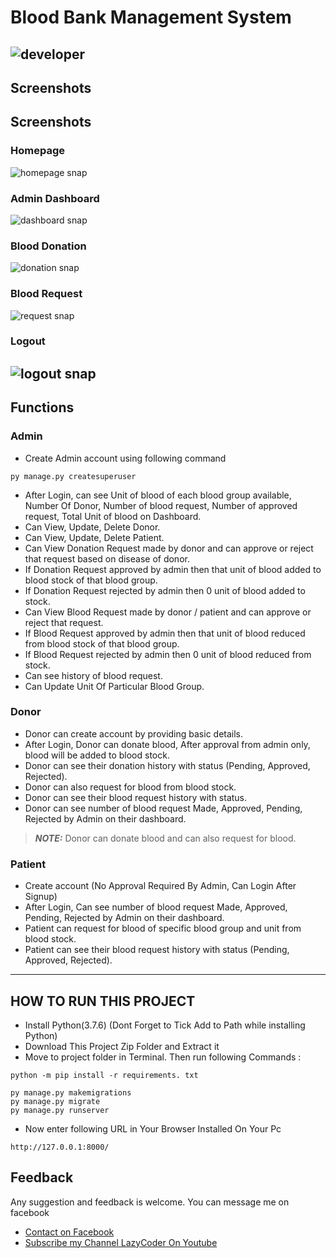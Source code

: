# Blood Bank Management System
![developer](https://img.shields.io/badge/Developed%20By%20%3A-Vandana%20Chaurasia-red)
---
## Screenshots
## Screenshots

### Homepage  
![homepage snap](https://github.com/vandana1980/Bloodbank/blob/main/bloodbankmanagement-master/static/screenshot/homepage.png?raw=true)

### Admin Dashboard  
![dashboard snap](https://github.com/vandana1980/Bloodbank/blob/main/bloodbankmanagement-master/static/screenshot/admindashboard.png?raw=true)

### Blood Donation  
![donation snap](https://github.com/vandana1980/Bloodbank/blob/main/bloodbankmanagement-master/static/screenshot/blooddonation.png?raw=true)

### Blood Request  
![request snap](https://github.com/vandana1980/Bloodbank/blob/main/bloodbankmanagement-master/static/screenshot/bloodrequest.png?raw=true)

### Logout  
![logout snap](https://github.com/vandana1980/Bloodbank/blob/main/bloodbankmanagement-master/static/screenshot/logout.png?raw=true)
---
## Functions

### Admin
- Create Admin account using following command
```
py manage.py createsuperuser
```
- After Login, can see Unit of blood of each blood group available, Number Of Donor, Number of blood request, Number of approved request, Total Unit of blood on Dashboard.
- Can View, Update, Delete Donor.
- Can View, Update, Delete Patient.
- Can View Donation Request made by donor and can approve or reject that request based on disease of donor.
- If Donation Request approved by admin then that unit of blood added to blood stock of that blood group.
- If Donation Request rejected by admin then 0 unit of blood added to stock.
- Can View Blood Request made by donor / patient and can approve or reject that request.
- If Blood Request approved by admin then that unit of blood reduced from blood stock of that blood group.
- If Blood Request rejected by admin then 0 unit of blood reduced from stock.
- Can see history of blood request.
- Can Update Unit Of Particular Blood Group.


### Donor
- Donor can create account by providing basic details.
- After Login, Donor can donate blood, After approval from admin only, blood will be added to blood stock.
- Donor can see their donation history with status (Pending, Approved, Rejected).
- Donor can also request for blood from blood stock.
- Donor can see their blood request history with status.
- Donor can see number of blood request Made, Approved, Pending, Rejected by Admin on their dashboard.
> **_NOTE:_**  Donor can donate blood and can also request for blood.





### Patient
- Create account (No Approval Required By Admin, Can Login After Signup)
- After Login, Can see number of blood request Made, Approved, Pending, Rejected by Admin on their dashboard.
- Patient can request for blood of specific blood group and unit from blood stock.
- Patient can see their blood request history with status (Pending, Approved, Rejected).

---

## HOW TO RUN THIS PROJECT
- Install Python(3.7.6) (Dont Forget to Tick Add to Path while installing Python)
- Download This Project Zip Folder and Extract it
- Move to project folder in Terminal. Then run following Commands :

```
python -m pip install -r requirements. txt
```

```
py manage.py makemigrations
py manage.py migrate
py manage.py runserver
```
- Now enter following URL in Your Browser Installed On Your Pc
```
http://127.0.0.1:8000/
```


## Feedback
Any suggestion and feedback is welcome. You can message me on facebook
- [Contact on Facebook](https://fb.com/sumit.luv)
- [Subscribe my Channel LazyCoder On Youtube](https://youtube.com/lazycoders)
